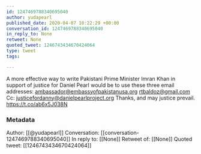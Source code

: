 ```yaml
---
id: 1247469788340695040
author: yudapearl
published_date: 2020-04-07 10:22:29 +00:00
conversation_id: 1247469788340695040
in_reply_to: None
retweet: None
quoted_tweet: 1246743434670424064
type: tweet
tags:

---
```


A more effective way to write Pakistani Prime Minister Imran Khan in support of justice for Daniel Pearl would be to use these three email addresses:
ambassador@embassyofpakistanusa.org
rtbaldoz@gmail.com
Cc: justicefordanny@danielpearlproject.org
Thanks, and may justice prevail. https://t.co/ab6x5J038N

### Metadata

Author: [[@yudapearl]]
Conversation: [[conversation-1247469788340695040]]
In reply to: [[None]]
Retweet of: [[None]]
Quoted tweet: [[1246743434670424064]]
